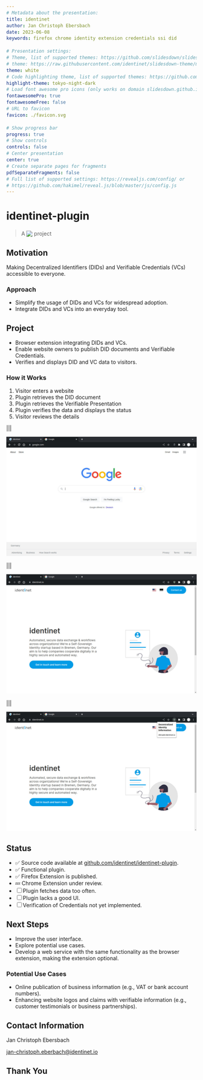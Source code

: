 ```yaml
---
# Metadata about the presentation:
title: identinet
author: Jan Christoph Ebersbach
date: 2023-06-08
keywords: firefox chrome identity extension credentials ssi did

# Presentation settings:
# Theme, list of supported themes: https://github.com/slidesdown/slidesdown/tree/main/docs/reveal.js/dist/theme
# theme: https://raw.githubusercontent.com/identinet/slidesdown-theme/main/identinet.css
theme: white
# Code highlighting theme, list of supported themes: https://github.com/slidesdown/slidesdown/tree/main/docs/reveal.js/plugin/highlight
highlight-theme: tokyo-night-dark
# Load font awesome pro icons (only works on domain slidesdown.github.io) free icons work everywhere. If both are enabled the pro icons are loaded
fontawesomePro: true
fontawesomeFree: false
# URL to favicon
favicon: ./favicon.svg

# Show progress bar
progress: true
# Show controls
controls: false
# Center presentation
center: true
# Create separate pages for fragments
pdfSeparateFragments: false
# Full list of supported settings: https://revealjs.com/config/ or
# https://github.com/hakimel/reveal.js/blob/master/js/config.js
---
```


# identinet-plugin

> A
> <img src="https://didhack.xyz/assets/images/didhack-v2.1-147x42.png"
style="padding: 0; margin: 0; position: relative; top: 0.18em" />
> project

## Motivation

Making Decentralized Identifiers (DIDs) and Verifiable Credentials (VCs)
accessible to everyone.

### Approach

- Simplify the usage of DIDs and VCs for widespread adoption.
  <!-- .element: class="fragment" -->
- Integrate DIDs and VCs into an everyday tool.
  <!-- .element: class="fragment" -->

## Project

- Browser extension integrating DIDs and VCs.
  <!-- .element: class="fragment" -->
- Enable website owners to publish DID documents and Verifiable Credentials.
  <!-- .element: class="fragment" -->
- Verifies and displays DID and VC data to visitors.
  <!-- .element: class="fragment" -->

### How it Works

<ol>
  <li class="fragment">Visitor <i class="fa-duotone fa-user" style="color: #039BE5"></i> enters a website
     <i class="fa-duotone fa-browser" style="color: #039BE5"></i>
  </li>
  <li class="fragment">Plugin <i class="fa-duotone fa-puzzle-piece-simple" style="color: #039BE5"></i>
     retrieves the DID document
     <i class="fa-duotone fa-fingerprint" style="color: #039BE5"></i>
  </li>
  <li class="fragment">Plugin <i class="fa-duotone fa-puzzle-piece-simple" style="color: #039BE5"></i>
     retrieves the Verifiable Presentation
     <i class="fa-duotone fa-address-card" style="color: #039BE5"></i>
  </li>
  <li class="fragment">Plugin <i class="fa-duotone fa-puzzle-piece-simple" style="color: #039BE5"></i>
     verifies the data and displays the status
     <i class="fa-duotone fa-shield-slash" style="color: #039BE5"></i>
     <i class="fa-duotone fa-shield-check" style="color: #039BE5"></i>
     <i class="fa-duotone fa-shield-plus" style="color: #039BE5"></i>
     <i class="fa-duotone fa-shield-xmark" style="color: #039BE5"></i>
  </li>
  <li class="fragment">Visitor <i class="fa-duotone fa-user" style="color: #039BE5"></i> reviews the details
     <i class="fa-duotone fa-puzzle-piece-simple" style="color: #039BE5"></i>
  </li>
</ol>

|||

![](./images/1_no_did_information.jpeg)

|||

![](./images/2_did_information_available.jpeg)

|||

![](./images/3_did_details.jpeg)

## Status

- ✅ Source code available at
  [github.com/identinet/identinet-plugin](https://github.com/identinet/identinet-plugin).
- ✅ Functional plugin.
- ✅ Firefox Extension is published.
- 💤 Chrome Extension under review.
- ☐ Plugin fetches data too often.
- ☐ Plugin lacks a good UI.
- ☐ Verification of Credentials not yet implemented.

## Next Steps

- Improve the user interface.
- Explore potential use cases.
- Develop a web service with the same functionality as the browser extension,
  making the extension optional.

### Potential Use Cases

- Online publication of business information (e.g., VAT or bank account
  numbers).
- Enhancing website logos and claims with verifiable information (e.g., customer
  testimonials or business partnerships).

## Contact Information

Jan Christoph Ebersbach

jan-christoph.eberbach@identinet.io

## Thank You
